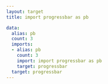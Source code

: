 ```yaml
---
layout: target
title: import progressbar as pb

data:
  alias: pb
  count: 3
  imports:
  - alias: pb
    count: 3
    import: import progressbar as pb
    target: progressbar
  target: progressbar
---
```

